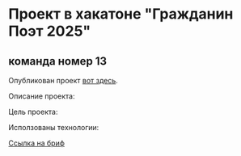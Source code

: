 # Проект в хакатоне "Гражданин Поэт 2025" 
## команда номер 13
Опубликован проект [вот здесь](https://konjvpaljto.github.io/2025/). 

Описание проекта: 

Цель проекта: 

Исползованы технологии: 

[Ссылка на бриф](https://www.notion.so/2025-c8543acca3bb411c88734a322cd3de0f)
